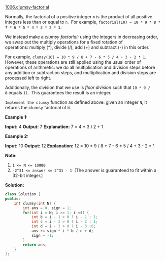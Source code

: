 [1006.clumsy-factorial](https://leetcode.com/problems/clumsy-factorial/)  

Normally, the factorial of a positive integer `n` is the product of all positive integers less than or equal to `n`.  For example, `factorial(10) = 10 * 9 * 8 * 7 * 6 * 5 * 4 * 3 * 2 * 1`.

We instead make a _clumsy factorial:_ using the integers in decreasing order, we swap out the multiply operations for a fixed rotation of operations: multiply (\*), divide (/), add (+) and subtract (-) in this order.

For example, `clumsy(10) = 10 * 9 / 8 + 7 - 6 * 5 / 4 + 3 - 2 * 1`.  However, these operations are still applied using the usual order of operations of arithmetic: we do all multiplication and division steps before any addition or subtraction steps, and multiplication and division steps are processed left to right.

Additionally, the division that we use is _floor division_ such that `10 * 9 / 8` equals `11`.  This guarantees the result is an integer.

`Implement the clumsy` function as defined above: given an integer `N`, it returns the clumsy factorial of `N`.

**Example 1:**

**Input:** 4
**Output:** 7
**Explanation:** 7 = 4 \* 3 / 2 + 1

**Example 2:**

**Input:** 10 **Output:** 12 **Explanation:** 12 = 10 \* 9 / 8 + 7 - 6 \* 5 / 4 + 3 - 2 \* 1

**Note:**

1.  `1 <= N <= 10000`
2.  `-2^31 <= answer <= 2^31 - 1`  (The answer is guaranteed to fit within a 32-bit integer.)  



**Solution:**  

```cpp
class Solution {
public:
    int clumsy(int N) {
        int ans = 0, sign = 1;
        for(int i = N; i >= 1; i-=4) {
            int b = i - 1 > 0 ? i - 1 : 1;
            int c = i - 2 > 0 ? i - 2 : 1;
            int d = i - 3 > 0 ? i - 3 :0;
            ans += sign * i * b / c + d;
            sign = -1;
        }
        return ans;
    }
};
```
      